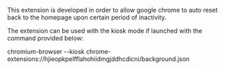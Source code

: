 This extension is developed in order to allow google chrome to auto reset back to the homepage upon certain period of inactivity. 

The extension can be used with the kiosk mode if launched with the command provided below:

chromium-browser --kiosk chrome-extensions://hjieopkpelfflahohiidmgjddhcdicni/background.json
